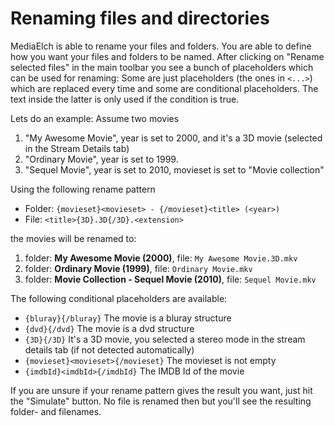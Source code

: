 # Renaming files and directories 

MediaElch is able to rename your files and folders.
You are able to define how you want your files and folders to be named.
After clicking on "Rename selected files" in the main toolbar you see a bunch of placeholders which can be used for renaming: Some are just placeholders (the ones in `<...>`) which are replaced every time and some are conditional placeholders. The text inside the latter is only used if the condition is true.

Lets do an example: Assume two movies

 1. "My Awesome Movie", year is set to 2000, and it's a 3D movie (selected in the Stream Details tab)
 2. "Ordinary Movie", year is set to 1999.
 3. "Sequel Movie", year is set to 2010, movieset is set to "Movie collection"

Using the following rename pattern

 - Folder: `{movieset}<movieset> - {/movieset}<title> (<year>)`
 - File: `<title>{3D}.3D{/3D}.<extension>`

the movies will be renamed to:

 1. folder: **My Awesome Movie (2000)**, file: `My Awesome Movie.3D.mkv`
 2. folder: **Ordinary Movie (1999)**, file: `Ordinary Movie.mkv`
 3. folder: **Movie Collection - Sequel Movie (2010)**, file: `Sequel Movie.mkv`

The following conditional placeholders are available:

 - `{bluray}{/bluray}` The movie is a bluray structure
 - `{dvd}{/dvd}` The movie is a dvd structure
 - `{3D}{/3D}` It's a 3D movie, you selected a stereo mode in the stream details tab (if not detected automatically)
 - `{movieset}<movieset>{/movieset}` The movieset is not empty
 - `{imdbId}<imdbId>{/imdbId}` The IMDB Id of the movie

If you are unsure if your rename pattern gives the result you want, just hit the "Simulate" button. No file is renamed then but you'll see the resulting folder- and filenames.

